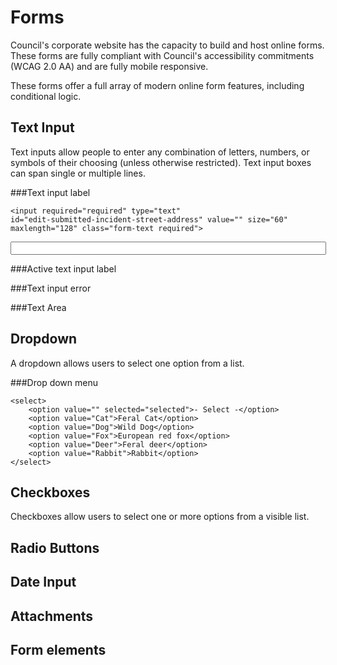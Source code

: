 # Forms
Council's corporate website has the capacity to build and host online forms. These forms are fully compliant with Council's accessibility commitments (WCAG 2.0 AA) and are fully mobile responsive. These forms offer a full array of modern online form features, including conditional logic. 

## Text Input
Text inputs allow people to enter any combination of letters, numbers, or symbols of their choosing (unless otherwise restricted). Text input boxes can span single or multiple lines.

###Text input label
```
<input required="required" type="text" 
id="edit-submitted-incident-street-address" value="" size="60" 
maxlength="128" class="form-text required">
```

<input required="required" type="text" id="edit-submitted-incident-street-address" value="" size="60" maxlength="128" class="form-text required">

###Active text input label

###Text input error

###Text Area


## Dropdown
A dropdown allows users to select one option from a list.

###Drop down menu

```
<select>
    <option value="" selected="selected">- Select -</option>
    <option value="Cat">Feral Cat</option>
    <option value="Dog">Wild Dog</option>
    <option value="Fox">European red fox</option>
    <option value="Deer">Feral deer</option>
    <option value="Rabbit">Rabbit</option>    
</select>
```

## Checkboxes
Checkboxes allow users to select one or more options from a visible list.

## Radio Buttons

## Date Input

## Attachments

## Form elements
